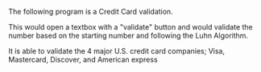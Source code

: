 The following program is a Credit Card validation.

This would open a textbox with a "validate" button and would validate the number based on the starting number
and following the Luhn Algorithm.

It is able to validate the 4 major U.S. credit card companies; Visa, Mastercard, Discover, and American express
